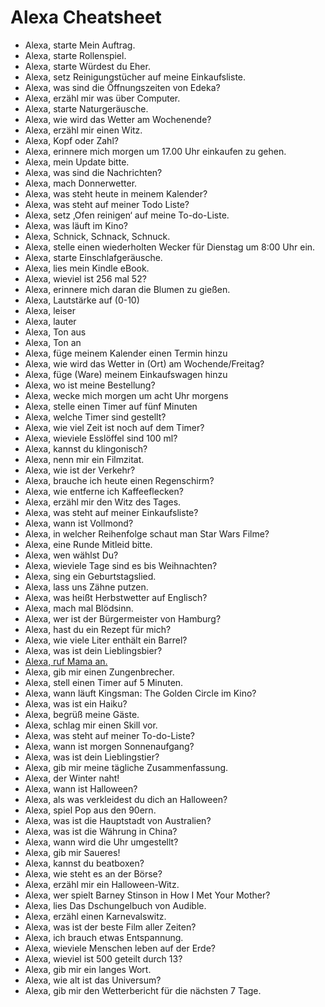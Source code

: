 # Alexa Cheatsheet

- Alexa, starte Mein Auftrag.
- Alexa, starte Rollenspiel.
- Alexa, starte Würdest du Eher.
- Alexa, setz Reinigungstücher auf meine Einkaufsliste.
- Alexa, was sind die Öffnungszeiten von Edeka?
- Alexa, erzähl mir was über Computer.
- Alexa, starte Naturgeräusche.
- Alexa, wie wird das Wetter am Wochenende?
- Alexa, erzähl mir einen Witz.
- Alexa, Kopf oder Zahl?
- Alexa, erinnere mich morgen um 17.00 Uhr einkaufen zu gehen.
- Alexa, mein Update bitte.
- Alexa, was sind die Nachrichten?
- Alexa, mach Donnerwetter.
- Alexa, was steht heute in meinem Kalender?
- Alexa, was steht auf meiner Todo Liste?
- Alexa, setz ‚Ofen reinigen‘ auf meine To-do-Liste.
- Alexa, was läuft im Kino?
- Alexa, Schnick, Schnack, Schnuck.
- Alexa, stelle einen wiederholten Wecker für Dienstag um 8:00 Uhr ein.
- Alexa, starte Einschlafgeräusche.
- Alexa, lies mein Kindle eBook.
- Alexa, wieviel ist 256 mal 52?
- Alexa, erinnere mich daran die Blumen zu gießen.
- Alexa, Lautstärke auf (0-10)
- Alexa, leiser
- Alexa, lauter
- Alexa, Ton aus
- Alexa, Ton an
- Alexa, füge meinem Kalender einen Termin hinzu
- Alexa, wie wird das Wetter in (Ort) am Wochende/Freitag?
- Alexa, füge (Ware) meinem Einkaufswagen hinzu
- Alexa, wo ist meine Bestellung?
- Alexa, wecke mich morgen um acht Uhr morgens
- Alexa, stelle einen Timer auf fünf Minuten
- Alexa, welche Timer sind gestellt?
- Alexa, wie viel Zeit ist noch auf dem Timer?
- Alexa, wieviele Esslöffel sind 100 ml?
- Alexa, kannst du klingonisch?
- Alexa, nenn mir ein Filmzitat.
- Alexa, wie ist der Verkehr?
- Alexa, brauche ich heute einen Regenschirm?
- Alexa, wie entferne ich Kaffeeflecken?
- Alexa, erzähl mir den Witz des Tages.
- Alexa, was steht auf meiner Einkaufsliste?
- Alexa, wann ist Vollmond?
- Alexa, in welcher Reihenfolge schaut man Star Wars Filme?
- Alexa, eine Runde Mitleid bitte.
- Alexa, wen wählst Du?
- Alexa, wieviele Tage sind es bis Weihnachten?
- Alexa, sing ein Geburtstagslied.
- Alexa, lass uns Zähne putzen.
- Alexa, was heißt Herbstwetter auf Englisch?
- Alexa, mach mal Blödsinn.
- Alexa, wer ist der Bürgermeister von Hamburg?
- Alexa, hast du ein Rezept für mich?
- Alexa, wie viele Liter enthält ein Barrel?
- Alexa, was ist dein Lieblingsbier?
- [Alexa, ruf Mama an.](https://smile.amazon.de/b/?ie=UTF8&node=14072713031&ref_=pe_3346671_217113181_email_AUCC_CM_DE_meet_alexa_cm2)
- Alexa, gib mir einen Zungenbrecher.
- Alexa, stell einen Timer auf 5 Minuten.
- Alexa, wann läuft Kingsman: The Golden Circle im Kino?
- Alexa, was ist ein Haiku?
- Alexa, begrüß meine Gäste.
- Alexa, schlag mir einen Skill vor.
- Alexa, was steht auf meiner To-do-Liste?
- Alexa, wann ist morgen Sonnenaufgang?
- Alexa, was ist dein Lieblingstier?
- Alexa, gib mir meine tägliche Zusammenfassung.
- Alexa, der Winter naht!
- Alexa, wann ist Halloween?
- Alexa, als was verkleidest du dich an Halloween?
- Alexa, spiel Pop aus den 90ern.
- Alexa, was ist die Hauptstadt von Australien?
- Alexa, was ist die Währung in China?
- Alexa, wann wird die Uhr umgestellt?
- Alexa, gib mir Saueres!
- Alexa, kannst du beatboxen?
- Alexa, wie steht es an der Börse?
- Alexa, erzähl mir ein Halloween-Witz.
- Alexa, wer spielt Barney Stinson in How I Met Your Mother?
- Alexa, lies Das Dschungelbuch von Audible.
- Alexa, erzähl einen Karnevalswitz.
- Alexa, was ist der beste Film aller Zeiten?
- Alexa, ich brauch etwas Entspannung.
- Alexa, wieviele Menschen leben auf der Erde?
- Alexa, wieviel ist 500 geteilt durch 13?
- Alexa, gib mir ein langes Wort.
- Alexa, wie alt ist das Universum?
- Alexa, gib mir den Wetterbericht für die nächsten 7 Tage.


